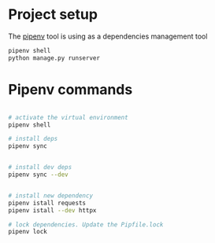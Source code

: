 # Project setup

The [pipenv](https://docs.pipenv.org/) tool is using as a dependencies management tool
 
```bash
pipenv shell
python manage.py runserver
```



# Pipenv commands

```bash

# activate the virtual environment
pipenv shell

# install deps
pipenv sync


# install dev deps
pipenv sync --dev


# install new dependency
pipenv istall requests
pipenv istall --dev httpx

# lock dependencies. Update the Pipfile.lock
pipenv lock

```
